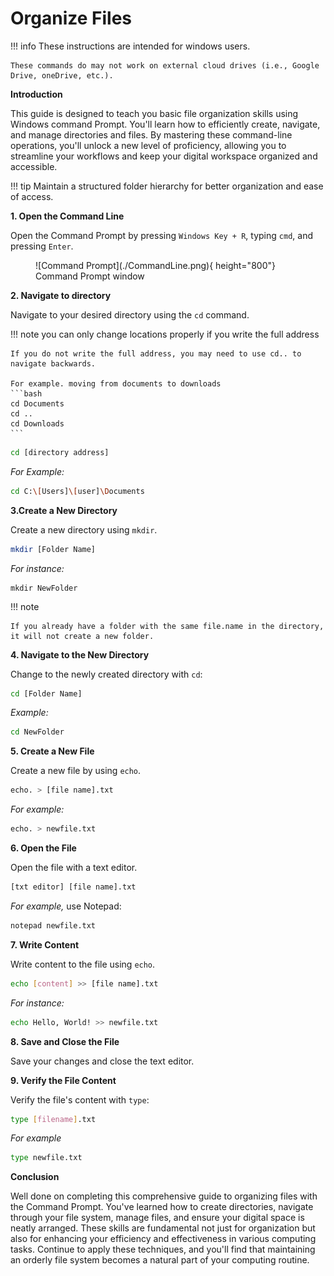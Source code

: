 # Organize Files

!!! info
    These instructions are intended for windows users.

    These commands do may not work on external cloud drives (i.e., Google Drive, oneDrive, etc.).

<b> Introduction</b>
 
This guide is designed to teach you basic file organization skills using Windows command Prompt.
You'll learn how to efficiently create, navigate, and manage directories and files. By mastering these 
command-line operations, you'll unlock a new level of proficiency, allowing you to 
streamline your workflows and keep your digital workspace organized and accessible.

!!! tip
    Maintain a structured folder hierarchy for better organization and ease of access.

<b> 1. Open the Command Line</b> 

Open the Command Prompt by pressing `Windows Key + R`, typing `cmd`, and pressing
`Enter`.

<figure markdown="span">
![Command Prompt](./CommandLine.png){ height="800"}
<figcaption>Command Prompt window</figcaption>
</figure>

<b> 2. Navigate to directory </b> 

Navigate to your desired directory using the `cd` command. 

!!! note
    you can only change locations properly if you write the full address

    If you do not write the full address, you may need to use cd.. to navigate backwards.

    For example. moving from documents to downloads
    ```bash
    cd Documents
    cd ..
    cd Downloads
    ``` 

```bash
cd [directory address]
```

<i> For Example: </i>
```bash
cd C:\[Users]\[user]\Documents
```




<b> 3.Create a New Directory </b>

Create a new directory using `mkdir`. 

```bash
mkdir [Folder Name]
```

<i> For instance: </i>
```
mkdir NewFolder
```

!!! note

    If you already have a folder with the same file.name in the directory, it will not create a new folder.


<b> 4. Navigate to the New Directory </b>

Change to the newly created directory with `cd`:
```bash
cd [Folder Name]
```

<i> Example: </i>
```bash
cd NewFolder
```

<b> 5. Create a New File </b>

Create a new file by using `echo`. 
```bash
echo. > [file name].txt
```

<i> For example: </i>
```bash
echo. > newfile.txt
```

<b> 6. Open the File </b>

Open the file with a text editor.
```bash
[txt editor] [file name].txt
``` 

<i> For example, </i> use Notepad: 

```bash
notepad newfile.txt
```

<b> 7. Write Content </b>

Write content to the file using `echo`. 
```bash
echo [content] >> [file name].txt
```

<i> For instance: </i>
```bash
echo Hello, World! >> newfile.txt
```

<b> 8. Save and Close the File </b>

Save your changes and close the text editor.

<b> 9. Verify the File Content </b>

Verify the file's content with `type`:

```bash
type [filename].txt
```
<i> For example </i>
```bash
type newfile.txt
```




<b>Conclusion</b>

Well done on completing this comprehensive guide to organizing files with the 
Command Prompt. You've learned how to create directories, navigate through your 
file system, manage files, and ensure your digital space is neatly arranged. These
skills are fundamental not just for organization but also for enhancing your 
efficiency and effectiveness in various computing tasks. Continue to apply these 
techniques, and you'll find that maintaining an orderly file system becomes a 
natural part of your computing routine.
